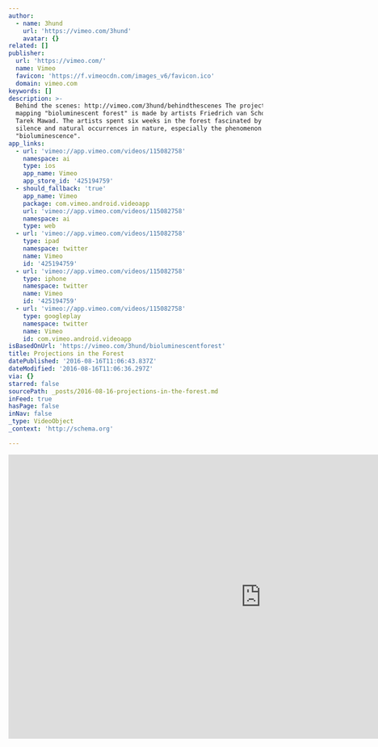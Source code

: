 ```yaml
---
author:
  - name: 3hund
    url: 'https://vimeo.com/3hund'
    avatar: {}
related: []
publisher:
  url: 'https://vimeo.com/'
  name: Vimeo
  favicon: 'https://f.vimeocdn.com/images_v6/favicon.ico'
  domain: vimeo.com
keywords: []
description: >-
  Behind the scenes: http://vimeo.com/3hund/behindthescenes The projection
  mapping "bioluminescent forest" is made by artists Friedrich van Schoor and
  Tarek Mawad. The artists spent six weeks in the forest fascinated by the
  silence and natural occurrences in nature, especially the phenomenon
  "bioluminescence".
app_links:
  - url: 'vimeo://app.vimeo.com/videos/115082758'
    namespace: ai
    type: ios
    app_name: Vimeo
    app_store_id: '425194759'
  - should_fallback: 'true'
    app_name: Vimeo
    package: com.vimeo.android.videoapp
    url: 'vimeo://app.vimeo.com/videos/115082758'
    namespace: ai
    type: web
  - url: 'vimeo://app.vimeo.com/videos/115082758'
    type: ipad
    namespace: twitter
    name: Vimeo
    id: '425194759'
  - url: 'vimeo://app.vimeo.com/videos/115082758'
    type: iphone
    namespace: twitter
    name: Vimeo
    id: '425194759'
  - url: 'vimeo://app.vimeo.com/videos/115082758'
    type: googleplay
    namespace: twitter
    name: Vimeo
    id: com.vimeo.android.videoapp
isBasedOnUrl: 'https://vimeo.com/3hund/bioluminescentforest'
title: Projections in the Forest
datePublished: '2016-08-16T11:06:43.837Z'
dateModified: '2016-08-16T11:06:36.297Z'
via: {}
starred: false
sourcePath: _posts/2016-08-16-projections-in-the-forest.md
inFeed: true
hasPage: false
inNav: false
_type: VideoObject
_context: 'http://schema.org'

---
```

<iframe src="https://cdn.embedly.com/widgets/media.html?src=https%3A%2F%2Fplayer.vimeo.com%2Fvideo%2F115082758&amp;url=https%3A%2F%2Fvimeo.com%2F115082758&amp;image=https%3A%2F%2Fi.vimeocdn.com%2Fvideo%2F501176019_1280.jpg&amp;key=b7d04c9b404c499eba89ee7072e1c4f7&amp;type=text%2Fhtml&amp;schema=vimeo" width="1000" height="563" scrolling="no" frameborder="0" allowfullscreen="" style=""></iframe>